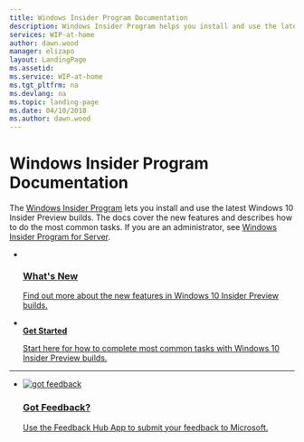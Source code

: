 ```yaml
---
title: Windows Insider Program Documentation
description: Windows Insider Program helps you install and use the latest builds. If you are an administrator, see Windows Insider Program for Server. 
services: WIP-at-home
author: dawn.wood
manager: elizapo
layout: LandingPage
ms.assetid: 
ms.service: WIP-at-home
ms.tgt_pltfrm: na
ms.devlang: na
ms.topic: landing-page
ms.date: 04/10/2018
ms.author: dawn.wood
---
```

# Windows Insider Program Documentation

The [Windows Insider Program](https://insider.windows.com/en-us/) lets you install and use the latest Windows 10 Insider Preview builds. The docs cover the new features and describes how to do the most common tasks. If you are an administrator, see [Windows Insider Program for Server](https://docs.microsoft.com/en-us/windows-insider/at-work/). 

<ul class="cardsFTitle panelContent" >
    <li>
        <a href="Whats-new-wip-at-home.md">
        <div class="cardSize">
            <div class="cardPadding">
                <div class="card">
                    <div class="cardImageOuter">
                        <div class="cardImage">
                            <img src="https://docs.microsoft.com/media/common/i_whats-new.svg" alt="" />
                        </div>
                    </div>
                    <div class="cardText">
                        <h3>What's New</h3>
                <p>Find out more about the new features in Windows 10 Insider Preview builds.</p>
                    </div>
                </div>
            </div>
        </div>
        </a>
    </li>
    <li>
        <a href="Get-started-wip-at-home.md">
        <div class="cardSize">
            <div class="cardPadding">
                <div class="card">
                    <div class="cardImageOuter">
                        <div class="cardImage">
                            <img src="https://docs.microsoft.com/media/common/i_get-started.svg" alt="" />
                        </div>
                    </div>
                    <div class="cardText">
                        <b>Get Started</b>
                <p>Start here for how to complete most common tasks with Windows 10 Insider Preview builds.</p>
                    </div>
                </div>
            </div>
        </div>
        </a>
    </li>
</ul>

---

<ul class="cardsF panelContent cols cols2">
    <li>
        <a href="">
        <div class="cardSize">
            <div class="cardPadding">
                <div class="card">
                    <div class="cardImageOuter">
                        <div class="cardImage">
                            <img src="https://docs.microsoft.com/media/common/i_feedback.svg" alt="got feedback" />
                        </div>
                    </div>
                    <div class="cardText">
                        <h3>Got Feedback?</h3>
                <p>Use the Feedback Hub App to submit your feedback to Microsoft.</p>
                    </div>
                </div>
            </div>
        </div>
        </a>
    </li> 
</ul>
